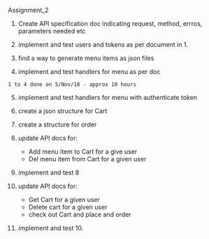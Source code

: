 Assignment_2

1. Create API specification doc indicating request, method, errros, parameters needed etc
2. implement and test  users and tokens as per document in 1.

3. find a way to generate menu items as json files

4. implement and test  handlers for menu as per doc
~~~~~~~~~~~~~~~~~~~~~~~~~~~~~~~~~~~~~~~~~
1 to 4 done on 5/Nov/18 - approx 10 hours
~~~~~~~~~~~~~~~~~~~~~~~~~~~~~~~~~~~~~~~~~

5. implement and test handlers for menu with authenticate token

6. create a json structure for Cart

7. create a structure for order

8. update API docs for:
	- Add menu item to Cart for a give user
	- Del menu item from Cart for a given user
9. implement and test 8

10. update API docs for:
	- Get Cart for a given user
	- Delete cart for a given user
	- check out Cart and place and order 

11. implement and test 10.

